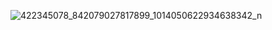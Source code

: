 
![422345078_842079027817899_1014050622934638342_n](https://github.com/user-attachments/assets/f3f24da3-de37-4074-922f-6e401894869b)

